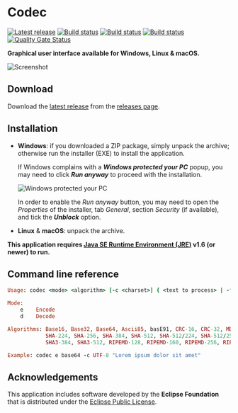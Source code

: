 Codec
=====

[![Latest release](https://img.shields.io/github/release/albertus82/codec.svg)](https://github.com/albertus82/codec/releases/latest)
[![Build status](https://github.com/albertus82/codec/workflows/build/badge.svg)](https://github.com/albertus82/codec/actions)
[![Build status](https://ci.appveyor.com/api/projects/status/github/albertus82/codec?branch=master&svg=true)](https://ci.appveyor.com/project/albertus82/codec)
[![Build status](https://dev.azure.com/albertus82/codec/_apis/build/status/master)](https://dev.azure.com/albertus82/codec/_build/)
[![Quality Gate Status](https://sonarcloud.io/api/project_badges/measure?project=it.albertus%3Acodec&metric=alert_status)](https://sonarcloud.io/dashboard?id=it.albertus%3Acodec)

**Graphical user interface available for Windows, Linux & macOS.**

![Screenshot](https://user-images.githubusercontent.com/8672431/27011383-cbf09962-4eba-11e7-9c7e-24215c5e06e4.png)

## Download

Download the [latest release](https://github.com/albertus82/codec/releases/latest) from the [releases page](https://github.com/albertus82/codec/releases).

## Installation

* **Windows**: if you downloaded a ZIP package, simply unpack the archive; otherwise run the installer (EXE) to install the application.

  If Windows complains with a ***Windows protected your PC*** popup, you may need to click ***Run anyway*** to proceed with the installation.

  ![Windows protected your PC](https://user-images.githubusercontent.com/8672431/31048995-7145b034-a62a-11e7-860b-c477237145ce.png)

  In order to enable the *Run anyway* button, you may need to open the *Properties* of the installer, tab *General*, section *Security* (if available), and tick the ***Unblock*** option.
* **Linux** & **macOS**: unpack the archive.

**This application requires [Java SE Runtime Environment (JRE)](https://www.java.com) v1.6 (or newer) to run.**

## Command line reference

```ruby
Usage: codec <mode> <algorithm> [-c <charset>] { <text to process> | -f <source file> <destination file> }

Mode:
    e    Encode
    d    Decode

Algorithms: Base16, Base32, Base64, Ascii85, basE91, CRC-16, CRC-32, MD2, MD4, MD5, SHA-1,
            SHA-224, SHA-256, SHA-384, SHA-512, SHA-512/224, SHA-512/256, SHA3-224, SHA3-256,
            SHA3-384, SHA3-512, RIPEMD-128, RIPEMD-160, RIPEMD-256, RIPEMD-320, Whirlpool

Example: codec e base64 -c UTF-8 "Lorem ipsum dolor sit amet"
```

## Acknowledgements

This application includes software developed by the **Eclipse Foundation** that is distributed under the [Eclipse Public License](https://eclipse.org/org/documents/epl-v10.php).
